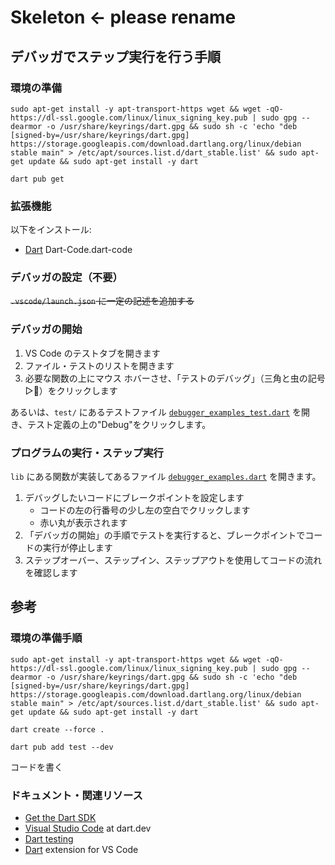 # Skeleton <- please rename

## デバッガでステップ実行を行う手順

### 環境の準備

```shell
sudo apt-get install -y apt-transport-https wget && wget -qO- https://dl-ssl.google.com/linux/linux_signing_key.pub | sudo gpg --dearmor -o /usr/share/keyrings/dart.gpg && sudo sh -c 'echo "deb [signed-by=/usr/share/keyrings/dart.gpg] https://storage.googleapis.com/download.dartlang.org/linux/debian stable main" > /etc/apt/sources.list.d/dart_stable.list' && sudo apt-get update && sudo apt-get install -y dart
```

```shell
dart pub get
```

### 拡張機能

以下をインストール:

- [Dart](https://marketplace.visualstudio.com/items?itemName=Dart-Code.dart-code) Dart-Code.dart-code

### デバッガの設定（不要）

~~`.vscode/launch.json` に一定の記述を追加する~~

### デバッガの開始

1. VS Code のテストタブを開きます
2. ファイル・テストのリストを開きます
3. 必要な関数の上にマウス ホバーさせ、「テストのデバッグ」（三角と虫の記号▷🐞）をクリックします

あるいは、`test/` にあるテストファイル [`debugger_examples_test.dart`](test/debugger_examples_test.dart) を開き、テスト定義の上の"Debug"をクリックします。

### プログラムの実行・ステップ実行

`lib` にある関数が実装してあるファイル [`debugger_examples.dart`](lib/debugger_examples.dart) を開きます。

1. デバッグしたいコードにブレークポイントを設定します
    - コードの左の行番号の少し左の空白でクリックします
    - 赤い丸が表示されます
2. 「デバッガの開始」の手順でテストを実行すると、ブレークポイントでコードの実行が停止します
3. ステップオーバー、ステップイン、ステップアウトを使用してコードの流れを確認します

## 参考

### 環境の準備手順

```shell
sudo apt-get install -y apt-transport-https wget && wget -qO- https://dl-ssl.google.com/linux/linux_signing_key.pub | sudo gpg --dearmor -o /usr/share/keyrings/dart.gpg && sudo sh -c 'echo "deb [signed-by=/usr/share/keyrings/dart.gpg] https://storage.googleapis.com/download.dartlang.org/linux/debian stable main" > /etc/apt/sources.list.d/dart_stable.list' && sudo apt-get update && sudo apt-get install -y dart

dart create --force .

dart pub add test --dev
```

コードを書く

### ドキュメント・関連リソース

- [Get the Dart SDK](https://dart.dev/get-dart)
- [Visual Studio Code](https://dart.dev/tools/vs-code) at dart.dev
- [Dart testing](https://dart.dev/tools/testing)
- [Dart](https://marketplace.visualstudio.com/items?itemName=Dart-Code.dart-code) extension for VS Code
